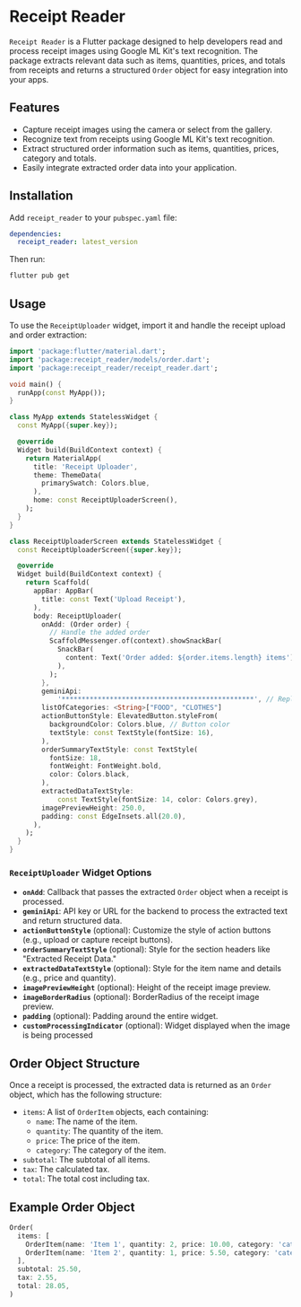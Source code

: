 # Receipt Reader

`Receipt Reader` is a Flutter package designed to help developers read and process receipt images using Google ML Kit's text recognition. The package extracts relevant data such as items, quantities, prices, and totals from receipts and returns a structured `Order` object for easy integration into your apps.

## Features

- Capture receipt images using the camera or select from the gallery.
- Recognize text from receipts using Google ML Kit's text recognition.
- Extract structured order information such as items, quantities, prices, category and totals.
- Easily integrate extracted order data into your application.

## Installation

Add `receipt_reader` to your `pubspec.yaml` file:

```yaml
dependencies:
  receipt_reader: latest_version
```

Then run:

```bash
flutter pub get
```

## Usage

To use the `ReceiptUploader` widget, import it and handle the receipt upload and order extraction:

```dart
import 'package:flutter/material.dart';
import 'package:receipt_reader/models/order.dart';
import 'package:receipt_reader/receipt_reader.dart';

void main() {
  runApp(const MyApp());
}

class MyApp extends StatelessWidget {
  const MyApp({super.key});

  @override
  Widget build(BuildContext context) {
    return MaterialApp(
      title: 'Receipt Uploader',
      theme: ThemeData(
        primarySwatch: Colors.blue,
      ),
      home: const ReceiptUploaderScreen(),
    );
  }
}

class ReceiptUploaderScreen extends StatelessWidget {
  const ReceiptUploaderScreen({super.key});

  @override
  Widget build(BuildContext context) {
    return Scaffold(
      appBar: AppBar(
        title: const Text('Upload Receipt'),
      ),
      body: ReceiptUploader(
        onAdd: (Order order) {
          // Handle the added order
          ScaffoldMessenger.of(context).showSnackBar(
            SnackBar(
              content: Text('Order added: ${order.items.length} items'),
            ),
          );
        },
        geminiApi:
            '************************************************', // Replace with your API URL
        listOfCategories: <String>["FOOD", "CLOTHES"]
        actionButtonStyle: ElevatedButton.styleFrom(
          backgroundColor: Colors.blue, // Button color
          textStyle: const TextStyle(fontSize: 16),
        ),
        orderSummaryTextStyle: const TextStyle(
          fontSize: 18,
          fontWeight: FontWeight.bold,
          color: Colors.black,
        ),
        extractedDataTextStyle:
            const TextStyle(fontSize: 14, color: Colors.grey),
        imagePreviewHeight: 250.0,
        padding: const EdgeInsets.all(20.0),
      ),
    );
  }
}

```

### `ReceiptUploader` Widget Options

- **`onAdd`**: Callback that passes the extracted `Order` object when a receipt is processed.
- **`geminiApi`**: API key or URL for the backend to process the extracted text and return structured data.
- **`actionButtonStyle`** (optional): Customize the style of action buttons (e.g., upload or capture receipt buttons).
- **`orderSummaryTextStyle`** (optional): Style for the section headers like "Extracted Receipt Data."
- **`extractedDataTextStyle`** (optional): Style for the item name and details (e.g., price and quantity).
- **`imagePreviewHeight`** (optional): Height of the receipt image preview.
- **`imageBorderRadius`** (optional): BorderRadius of the receipt image preview.
- **`padding`** (optional): Padding around the entire widget.
- **`customProcessingIndicator`** (optional): Widget displayed when the image is being processed

## Order Object Structure

Once a receipt is processed, the extracted data is returned as an `Order` object, which has the following structure:

- `items`: A list of `OrderItem` objects, each containing:
  - `name`: The name of the item.
  - `quantity`: The quantity of the item.
  - `price`: The price of the item.
  - `category`: The category of the item.
- `subtotal`: The subtotal of all items.
- `tax`: The calculated tax.
- `total`: The total cost including tax.

## Example Order Object

```dart
Order(
  items: [
    OrderItem(name: 'Item 1', quantity: 2, price: 10.00, category: 'category'),
    OrderItem(name: 'Item 2', quantity: 1, price: 5.50, category: 'category'),
  ],
  subtotal: 25.50,
  tax: 2.55,
  total: 28.05,
)
```
